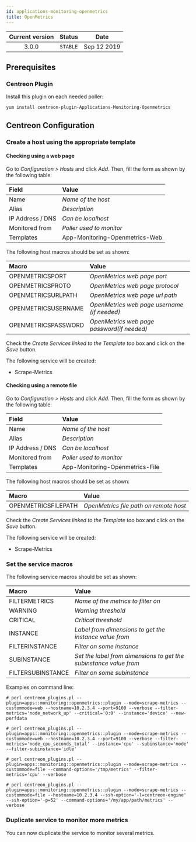 ```yaml
---
id: applications-monitoring-openmetrics
title: OpenMetrics
---
```


| Current version | Status | Date |
| :-: | :-: | :-: |
| 3.0.0 | `STABLE` | Sep 12 2019 |

## Prerequisites

### Centreon Plugin

Install this plugin on each needed poller:

``` shell
yum install centreon-plugin-Applications-Monitoring-Openmetrics
```

## Centreon Configuration

### Create a host using the appropriate template

#### Checking using a web page

Go to *Configuration \> Hosts* and click *Add*. Then, fill the form as shown by the following table:

| Field            | Value                          |
| :--------------- | :----------------------------- |
| Name             | *Name of the host*             |
| Alias            | *Description*                  |
| IP Address / DNS | *Can be localhost*             |
| Monitored from   | *Poller used to monitor*       |
| Templates        | App-Monitoring-Openmetrics-Web |

The following host macros should be set as shown:

| Macro               | Value                                       |
| :------------------ | :------------------------------------------ |
| OPENMETRICSPORT     | *OpenMetrics web page port*                 |
| OPENMETRICSPROTO    | *OpenMetrics web page protocol*             |
| OPENMETRICSURLPATH  | *OpenMetrics web page url path*             |
| OPENMETRICSUSERNAME | *OpenMetrics web page username (if needed)* |
| OPENMETRICSPASSWORD | *OpenMetrics web page password(if needed)*  |

Check the *Create Services linked to the Template too* box and click on the *Save* button.

The following service will be created:

  - Scrape-Metrics

#### Checking using a remote file

Go to *Configuration \> Hosts* and click *Add*. Then, fill the form as shown by the following table:

| Field            | Value                           |
| :--------------- | :------------------------------ |
| Name             | *Name of the host*              |
| Alias            | *Description*                   |
| IP Address / DNS | *Can be localhost*              |
| Monitored from   | *Poller used to monitor*        |
| Templates        | App-Monitoring-Openmetrics-File |

The following host macros should be set as shown:

| Macro               | Value                                  |
| :------------------ | :------------------------------------- |
| OPENMETRICSFILEPATH | *OpenMetrics file path on remote host* |

Check the *Create Services linked to the Template too* box and click on the *Save* button.

The following service will be created:

  - Scrape-Metrics

### Set the service macros

The following service macros should be set as shown:

| Macro             | Value                                                             |
| :---------------- | :---------------------------------------------------------------- |
| FILTERMETRICS     | *Name of the metrics to filter on*                                |
| WARNING           | *Warning threshold*                                               |
| CRITICAL          | *Critical threshold*                                              |
| INSTANCE          | *Label from dimensions to get the instance value from*            |
| FILTERINSTANCE    | *Filter on some instance*                                         |
| SUBINSTANCE       | *Set the label from dimensions to get the subinstance value from* |
| FILTERSUBINSTANCE | *Filter on some subinstance*                                      |

Examples on command line:

`# perl centreon_plugins.pl --plugin=apps::monitoring::openmetrics::plugin --mode=scrape-metrics --custommode=web
--hostname=10.2.3.4 --port=9100 --verbose --filter-metrics='node_network_up' --critical='0:0' --instance='device'
--new-perfdata`

`# perl centreon_plugins.pl --plugin=apps::monitoring::openmetrics::plugin --mode=scrape-metrics --custommode=web
--hostname=10.2.3.4 --port=9100 --verbose --filter-metrics='node_cpu_seconds_total' --instance='cpu'
--subinstance='mode' --filter-subinstance='idle'`

`# perl centreon_plugins.pl --plugin=apps::monitoring::openmetrics::plugin --mode=scrape-metrics --custommode=file
--command-options='/tmp/metrics' --filter-metrics='cpu' --verbose`

`# perl centreon_plugins.pl --plugin=apps::monitoring::openmetrics::plugin --mode=scrape-metrics --custommode=file
--hostname=10.2.3.4 --ssh-option='-l=centreon-engine' --ssh-option='-p=52' --command-options='/my/app/path/metrics'
--verbose`

### Duplicate service to monitor more metrics

You can now duplicate the service to monitor several metrics.


